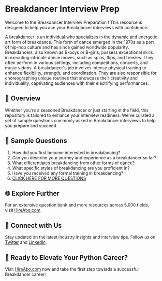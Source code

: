 # Breakdancer Interview Prep

Welcome to the Breakdancer Interview Preparation ! This resource is designed to help you ace your Breakdancer interviews with confidence.

A breakdancer is an individual who specializes in the dynamic and energetic art form of breakdance. This form of dance emerged in the 1970s as a part of hip-hop culture and has since gained worldwide popularity. Breakdancers, also known as B-boys or B-girls, possess exceptional skills in executing intricate dance moves, such as spins, flips, and freezes. They often perform in various settings, including competitions, concerts, and music videos. A breakdancer's job involves intense physical training to enhance flexibility, strength, and coordination. They are also responsible for choreographing unique routines that showcase their creativity and individuality, captivating audiences with their electrifying performances.

## 🚀 Overview

Whether you're a seasoned Breakdancer or just starting in the field, this repository is tailored to enhance your interview readiness. We've curated a set of sample questions commonly asked in Breakdancer interviews to help you prepare and succeed.

## 📝 Sample Questions

1. How did you first become interested in breakdancing?
2. Can you describe your journey and experience as a breakdancer so far?
3. What differentiates breakdancing from other forms of dance?
4. What specific styles of breakdancing are you proficient in?
5. Have you received any formal training in breakdancing?
6. [CLICK HERE FOR MORE QUESTIONS](https://hireabo.com/job/16_4_11/Breakdancer)

## 🌐 Explore Further

For an extensive question bank and more resources across 5,000 fields, visit [HireAbo.com](https://www.hireabo.com).

## 📱 Connect with Us

Stay updated on the latest industry insights and interview tips. Follow us on [Twitter](https://twitter.com/hireabo) and [LinkedIn](https://www.linkedin.com/in/hire-abo-3609972a8/).

## 🚀 Ready to Elevate Your Python Career?

Visit [HireAbo.com](https://www.hireabo.com) now and take the first step towards a successful Breakdancer career!